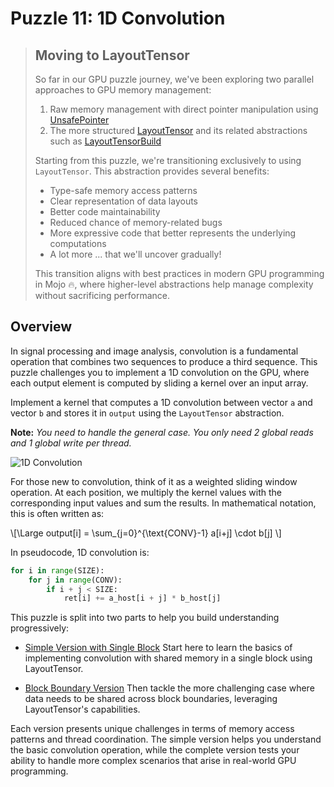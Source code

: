 # Puzzle 11: 1D Convolution

> ## Moving to LayoutTensor
>
> So far in our GPU puzzle journey, we've been exploring two parallel approaches to GPU memory management:
>
> 1. Raw memory management with direct pointer manipulation using [UnsafePointer](https://docs.modular.com/mojo/stdlib/memory/unsafe_pointer/UnsafePointer/)
> 2. The more structured [LayoutTensor](https://docs.modular.com/mojo/stdlib/layout/layout_tensor/LayoutTensor/) and its related abstractions such as [LayoutTensorBuild](https://docs.modular.com/mojo/stdlib/layout/tensor_builder/LayoutTensorBuild/)
>
> Starting from this puzzle, we're transitioning exclusively to using `LayoutTensor`. This abstraction provides several benefits:
> - Type-safe memory access patterns
> - Clear representation of data layouts
> - Better code maintainability
> - Reduced chance of memory-related bugs
> - More expressive code that better represents the underlying computations
> - A lot more ... that we'll uncover gradually!
>
> This transition aligns with best practices in modern GPU programming in Mojo 🔥, where higher-level abstractions help manage complexity without sacrificing performance.


## Overview

In signal processing and image analysis, convolution is a fundamental operation that combines two sequences to produce a third sequence. This puzzle challenges you to implement a 1D convolution on the GPU, where each output element is computed by sliding a kernel over an input array.


Implement a kernel that computes a 1D convolution between vector `a` and vector `b` and stores it in `output` using the `LayoutTensor` abstraction.

**Note:** _You need to handle the general case. You only need 2 global reads and 1 global write per thread._

![1D Convolution](./media/videos/720p30/puzzle_11_viz.gif)

For those new to convolution, think of it as a weighted sliding window operation. At each position, we multiply the kernel values with the corresponding input values and sum the results. In mathematical notation, this is often written as:

\\[\Large output[i] = \sum_{j=0}^{\text{CONV}-1} a[i+j] \cdot b[j] \\]

In pseudocode, 1D convolution is:

```python
for i in range(SIZE):
    for j in range(CONV):
        if i + j < SIZE:
            ret[i] += a_host[i + j] * b_host[j]
```

This puzzle is split into two parts to help you build understanding progressively:

- [Simple Version with Single Block](./simple.md)
  Start here to learn the basics of implementing convolution with shared memory in a single block using LayoutTensor.

- [Block Boundary Version](./block_boundary.md)
  Then tackle the more challenging case where data needs to be shared across block boundaries, leveraging LayoutTensor's capabilities.

Each version presents unique challenges in terms of memory access patterns and thread coordination. The simple version helps you understand the basic convolution operation, while the complete version tests your ability to handle more complex scenarios that arise in real-world GPU programming.
